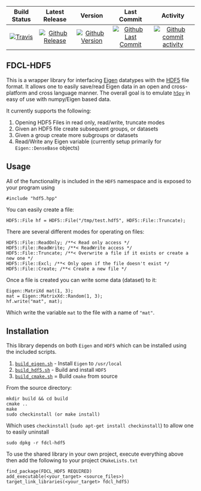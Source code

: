 | Build Status                             | Latest Release                                      | Version                                             | Last Commit                                                     | Activity                                                      
| :--------------------------------------: | :--------------------------:                        | :----:                                              | :------:                                                        | :------:                                                      
| [![Travis][travis_shield]][travis]       | [![Github Release][release_shield]][github_release] | [![Github Version][version_shield]][github_version] | [![Github Last Commit][last_commit_shield]][github_last_commit] | [![Github commit activity][activity_shield]][github_activity] 

[travis_shield]: https://travis-ci.org/skulumani/fdcl-hdf5.svg?branch=master 
[release_shield]: https://img.shields.io/github/release/skulumani/fdcl-hdf5.svg
[version_shield]: https://badge.fury.io/gh/skulumani%2Ffdcl-hdf5.svg
[last_commit_shield]: https://img.shields.io/github/last-commit/skulumani/fdcl-hdf5.svg
[activity_shield]: https://img.shields.io/github/commit-activity/y/skulumani/fdcl-hdf5.svg

[travis]: https://travis-ci.org/skulumani/fdcl-hdf5
[github_release]: https://github.com/skulumani/fdcl-hdf5/releases/latest
[github_version]: https://github.com/skulumani/fdcl-hdf5/releases/latest
[github_last_commit]: https://github.com/skulumani/fdcl-hdf5/commits/master
[github_activity]: https://github.com/skulumani/fdcl-hdf5/graphs/commit-activity

## FDCL-HDF5

This is a wrapper library for interfacing [Eigen](eigen.tuxfamily.org) datatypes with the [HDF5](https://support.hdfgroup.org/HDF5/) file format.
It allows one to easily save/read Eigen data in an open and cross-platform and cross language manner.
The overall goal is to emulate [`h5py`](http://docs.h5py.org/en/latest/quick.html) in easy of use with numpy/Eigen based data.

It currently supports the following:

1. Opening HDF5 Files in read only, read/write, truncate modes
2. Given an HDF5 file create subsequent groups, or datasets 
3. Given a group create more subgroups or datasets
4. Read/Write any Eigen variable (currently setup primarily for `Eigen::DenseBase` objects)

## Usage

All of the functionality is included in the `HDF5` namespace and is exposed to your program using

~~~
#include "hdf5.hpp"
~~~

You can easily create a file:

~~~
HDF5::File hf = HDF5::File("/tmp/test.hdf5", HDF5::File::Truncate);
~~~

There are several different modes for operating on files:

~~~
HDF5::File::ReadOnly; /**< Read only access */
HDF5::File::ReadWrite; /**< ReadWrite access */
HDF5::File::Truncate; /**< Overwrite a file if it exists or create a new one */
HDF5::File::Excl; /**< Only open if the file doesn't exist */
HDF5::File::Create; /**< Create a new file */
~~~

Once a file is created you can write some data (dataset) to it:

~~~
Eigen::MatriXd mat(1, 3);
mat = Eigen::MatrixXd::Random(1, 3);
hf.write("mat", mat);
~~~

Which write the variable `mat` to the file with a name of `"mat"`.

## Installation

This library depends on both `Eigen` and `HDF5` which can be installed using the included scripts.

1. [`build_eigen.sh`]( ./scripts/buid_eigen.sh ) - Install `Eigen` to `/usr/local`
2. [`build_hdf5.sh`]( ./scripts/build_hdf5.sh ) - Build and install `HDF5`
3. [`build_cmake.sh`](./scripts/build_cmake.sh) = Build `cmake` from source

From the source directory:

~~~
mkdir build && cd build
cmake ..
make
sudo checkinstall (or make install)
~~~~

Which uses `checkinstall` (`sudo apt-get install checkinstall`) to allow one to easily uninstall

~~~
sudo dpkg -r fdcl-hdf5
~~~

To use the shared library in your own project, execute everything above then add the following to your project `CMakeLists.txt`

~~~
find_package(FDCL_HDF5 REQUIRED)
add_executable(<your_target> <source_files>)
target_link_libraries(<your_target> fdcl_hdf5)
~~~
